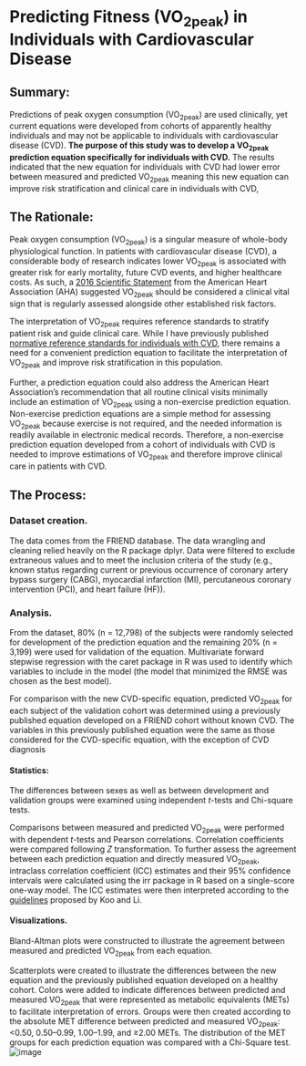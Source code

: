 # Predicting Fitness (VO<sub>2peak</sub>) in Individuals with Cardiovascular Disease

## Summary:
Predictions of peak oxygen consumption (VO<sub>2peak</sub>) are used clinically, yet current equations were developed from cohorts of apparently healthy individuals and may not be applicable to individuals with cardiovascular disease (CVD). **The purpose of this study was to develop a VO<sub>2peak</sub> prediction equation specifically for individuals with CVD.** The results indicated that the new equation for individuals with CVD had lower error between measured and predicted VO<sub>2peak</sub> meaning this new equation can improve risk stratification and clinical care in individuals with CVD,


## The Rationale:
Peak oxygen consumption (VO<sub>2peak</sub>) is a singular measure of whole-body physiological function. In patients with cardiovascular disease (CVD), a considerable body of research indicates lower VO<sub>2peak</sub> is associated with greater risk for early mortality, future CVD events, and higher healthcare costs. As such, a [2016 Scientific Statement](https://pubmed.ncbi.nlm.nih.gov/27881567/) from the American Heart Association (AHA) suggested VO<sub>2peak</sub> should be considered a clinical vital sign that is regularly assessed alongside other established risk factors. 

The interpretation of VO<sub>2peak</sub> requires reference standards to stratify patient risk and guide clinical care. While I have previously published [normative reference standards for individuals with CVD](https://www.ahajournals.org/doi/10.1161/JAHA.121.022336), there remains a need for a convenient prediction equation to facilitate the interpretation of VO<sub>2peak</sub> and improve risk stratification in this population.

Further, a prediction equation could also address the American Heart Association’s recommendation that all routine clinical visits minimally include an estimation of VO<sub>2peak</sub> using a non-exercise prediction equation. Non-exercise prediction equations are a simple method for assessing VO<sub>2peak</sub> because exercise is not required, and the needed information is readily available in electronic medical records. Therefore, a non-exercise prediction equation developed from a cohort of individuals with CVD is needed to improve estimations of VO<sub>2peak</sub> and therefore improve clinical care in patients with CVD.


## The Process:
### Dataset creation.
The data comes from the FRIEND database. The data wrangling and cleaning relied heavily on the R package dplyr. Data were filtered to exclude extraneous values and to meet the inclusion criteria of the study (e.g., known status regarding current or previous occurrence of coronary artery bypass surgery (CABG), myocardial infarction (MI), percutaneous coronary intervention (PCI), and heart failure (HF)). 

### Analysis.
From the dataset, 80% (n = 12,798) of the subjects were randomly selected for development of the prediction equation and the remaining 20% (n = 3,199) were used for validation of the equation. Multivariate forward stepwise regression with the caret package in R was used to identify which variables to include in the model (the model that minimized the RMSE was chosen as the best model).

For comparison with the new CVD-specific equation, predicted VO<sub>2peak</sub> for each subject of the validation cohort was determined using a previously published equation developed on a FRIEND cohort without known CVD. The variables in this previously published equation were the same as those considered for the CVD-specific equation, with the exception of CVD diagnosis

#### Statistics:
The differences between sexes as well as between development and validation groups were examined using independent _t_-tests and Chi-square tests.

Comparisons between measured and predicted VO<sub>2peak</sub> were performed with dependent _t_-tests and Pearson correlations. Correlation coefficients were compared following _Z_ transformation. To further assess the agreement between each prediction equation and directly measured VO<sub>2peak</sub>, intraclass correlation coefficient (ICC) estimates and their 95% confidence intervals were calculated using the irr package in R based on a single-score one-way model. The ICC estimates were then interpreted according to the [guidelines](https://www.ncbi.nlm.nih.gov/pmc/articles/PMC4913118/) proposed by Koo and Li.

#### Visualizations.
Bland-Altman plots were constructed to illustrate the agreement between measured and predicted VO<sub>2peak</sub> from each equation. 

Scatterplots were created to illustrate the differences between the new equation and the previously published equation developed on a healthy cohort. Colors were added to indicate differences between predicted and measured VO<sub>2peak</sub> that were represented as metabolic equivalents (METs) to facilitate interpretation of errors. Groups were then created according to the absolute MET difference between predicted and measured VO<sub>2peak</sub>: <0.50, 0.50–0.99, 1.00–1.99, and ≥2.00 METs. The distribution of the MET groups for each prediction equation was compared with a Chi-Square test. 
![image](https://user-images.githubusercontent.com/51488672/158449569-3c05a1dd-2092-41b0-b30a-42a0c5cb350d.png)
